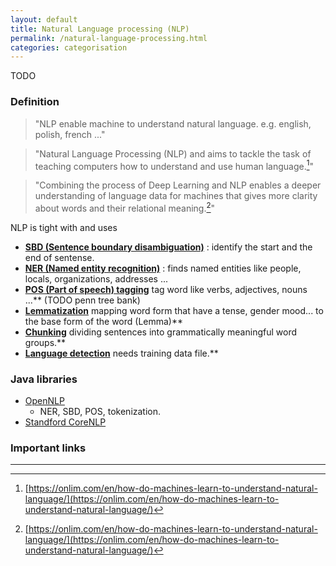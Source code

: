 ```yaml
---
layout: default
title: Natural Language processing (NLP)
permalink: /natural-language-processing.html
categories: categorisation
---
```

TODO

### Definition

> "NLP enable machine to understand natural language. e.g. english, polish, french ..."

> "Natural Language Processing (NLP) and aims to tackle the task of teaching computers how to understand and use human language.[^1]"

> "Combining the process of Deep Learning and NLP enables a deeper understanding of language data for machines that gives more clarity about words and their relational meaning.[^1]"

NLP is tight with and uses 
   - **<a href="{{ site.url }}{{ prod }}/sentence-boundary-disambiguation.html">SBD (Sentence boundary disambiguation)</a>** : identify the start and the end of sentense.
   - **<a href="{{ site.url }}{{ prod }}/named-entity-recognition.html">NER (Named entity recognition)</a>** : finds named entities like people, locals, organizations, addresses ...
   - **<a href="{{ site.url }}{{ prod }}/part-of-speech.html">POS (Part of speech) tagging</a>** tag word like verbs, adjectives, nouns ...** (TODO penn tree bank)
   - **<a href="{{ site.url }}{{ prod }}/lemmatization.html">Lemmatization</a>** mapping word form that have a tense, gender mood... to the base form of the word (Lemma)** 
   - **<a href="{{ site.url }}{{ prod }}/chunking.html">Chunking</a>** dividing sentences into grammatically meaningful word groups.** 
   - **<a href="{{ site.url }}{{ prod }}/language-detection.html">Language detection</a>** needs training data file.** 
### Java libraries

- <a href="http://opennlp.apache.org">OpenNLP</a>
   - NER, SBD, POS, tokenization.
- <a href="https://stanfordnlp.github.io/CoreNLP/">Standford CoreNLP</a>


### Important links

<hr />

[^1]: [https://onlim.com/en/how-do-machines-learn-to-understand-natural-language/](https://onlim.com/en/how-do-machines-learn-to-understand-natural-language/)